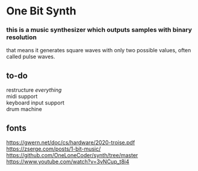 # One Bit Synth

### this is a music synthesizer which outputs samples with binary resolution
that means it generates square waves with only two possible values, often called pulse waves.

## to-do
restructure *everything* \
midi support \
keyboard input support \
drum machine

## fonts
https://gwern.net/doc/cs/hardware/2020-troise.pdf \
https://zserge.com/posts/1-bit-music/ \
https://github.com/OneLoneCoder/synth/tree/master \
https://www.youtube.com/watch?v=3vNCup_t8i4
